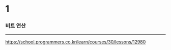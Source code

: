 # 1

### 비트 연산

---------------------------

https://school.programmers.co.kr/learn/courses/30/lessons/12980